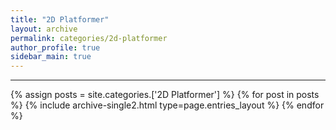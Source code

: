 ```yaml
---
title: "2D Platformer"
layout: archive
permalink: categories/2d-platformer
author_profile: true
sidebar_main: true
---
```


<!-- 공백이 포함되어 있는 카테고리 이름의 경우 site.categories['a b c'] 이런식으로! -->

***

{% assign posts = site.categories.['2D Platformer'] %}
{% for post in posts %} {% include archive-single2.html type=page.entries_layout %} {% endfor %}